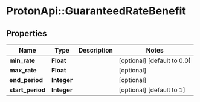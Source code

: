 # ProtonApi::GuaranteedRateBenefit

## Properties
Name | Type | Description | Notes
------------ | ------------- | ------------- | -------------
**min_rate** | **Float** |  | [optional] [default to 0.0]
**max_rate** | **Float** |  | [optional] 
**end_period** | **Integer** |  | [optional] 
**start_period** | **Integer** |  | [optional] [default to 1]


